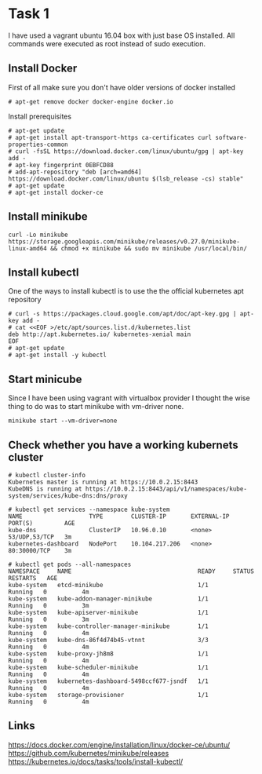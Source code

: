 Task 1
======

I have used a vagrant ubuntu 16.04 box with just base OS installed.
All commands were executed as root instead of sudo execution.

## Install Docker

First of all make sure you don't have older versions of docker installed
```
# apt-get remove docker docker-engine docker.io
```
Install prerequisites 
```
# apt-get update
# apt-get install apt-transport-https ca-certificates curl software-properties-common
# curl -fsSL https://download.docker.com/linux/ubuntu/gpg | apt-key add -
# apt-key fingerprint 0EBFCD88
# add-apt-repository "deb [arch=amd64] https://download.docker.com/linux/ubuntu $(lsb_release -cs) stable"
# apt-get update
# apt-get install docker-ce
```
## Install minikube
```
curl -Lo minikube https://storage.googleapis.com/minikube/releases/v0.27.0/minikube-linux-amd64 && chmod +x minikube && sudo mv minikube /usr/local/bin/
```

## Install kubectl
One of the ways to install kubectl is to use the the official kubernetes apt repository 

```
# curl -s https://packages.cloud.google.com/apt/doc/apt-key.gpg | apt-key add -
# cat <<EOF >/etc/apt/sources.list.d/kubernetes.list
deb http://apt.kubernetes.io/ kubernetes-xenial main
EOF
# apt-get update
# apt-get install -y kubectl
```

## Start minicube
Since I have been using vagrant with virtualbox provider I thought the wise thing to do was to start minikube with vm-driver none.

```
minikube start --vm-driver=none
```

## Check whether you have a working kubernets cluster

```
# kubectl cluster-info
Kubernetes master is running at https://10.0.2.15:8443
KubeDNS is running at https://10.0.2.15:8443/api/v1/namespaces/kube-system/services/kube-dns:dns/proxy
```
```
# kubectl get services --namespace kube-system
NAME                   TYPE        CLUSTER-IP       EXTERNAL-IP   PORT(S)         AGE
kube-dns               ClusterIP   10.96.0.10       <none>        53/UDP,53/TCP   3m
kubernetes-dashboard   NodePort    10.104.217.206   <none>        80:30000/TCP    3m
```

```
# kubectl get pods --all-namespaces
NAMESPACE     NAME                                    READY     STATUS    RESTARTS   AGE
kube-system   etcd-minikube                           1/1       Running   0          4m
kube-system   kube-addon-manager-minikube             1/1       Running   0          3m
kube-system   kube-apiserver-minikube                 1/1       Running   0          3m
kube-system   kube-controller-manager-minikube        1/1       Running   0          4m
kube-system   kube-dns-86f4d74b45-vtnnt               3/3       Running   0          4m
kube-system   kube-proxy-jh8m8                        1/1       Running   0          4m
kube-system   kube-scheduler-minikube                 1/1       Running   0          4m
kube-system   kubernetes-dashboard-5498ccf677-jsndf   1/1       Running   0          4m
kube-system   storage-provisioner                     1/1       Running   0          4m
```


## Links

https://docs.docker.com/engine/installation/linux/docker-ce/ubuntu/ 
https://github.com/kubernetes/minikube/releases 
https://kubernetes.io/docs/tasks/tools/install-kubectl/


